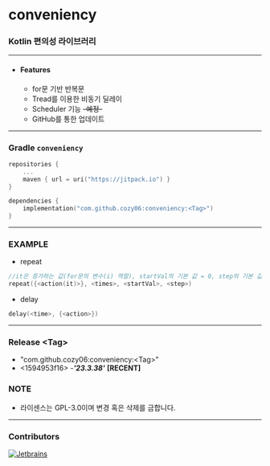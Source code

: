 # conveniency

### Kotlin 편의성 라이브러리

---

* #### Features
    * for문 기반 반복문
    * Tread를 이용한 비동기 딜레이
    * Scheduler 기능 ~~-예정-~~
    * GitHub를 통한 업데이트

---

### Gradle `conveniency`

```kotlin
repositories {
    ...
    maven { url = uri("https://jitpack.io") }
}
```

```kotlin
dependencies {
    implementation("com.github.cozy06:conveniency:<Tag>")
}
```

---

### EXAMPLE

* repeat
```kotlin
//it은 증가하는 값(for문의 변수(i) 역할), startVal의 기본 값 = 0, step의 기본 값 = 1
repeat({<action(it)>}, <times>, <startVal>, <step>)
```

* delay
```kotlin
delay(<time>, {<action>})
```

---

### Release \<Tag>

* "com.github.cozy06:conveniency:\<Tag>"
* <1594953f16> -**_'23.3.38'_** **[RECENT]**

### NOTE

* 라이센스는 GPL-3.0이며 변경 혹은 삭제를 금합니다.

---

### Contributors


[![Jetbrains](https://i.ibb.co/fp0CyZ7/jetbrains.png)](https://jb.gg/OpenSource)
